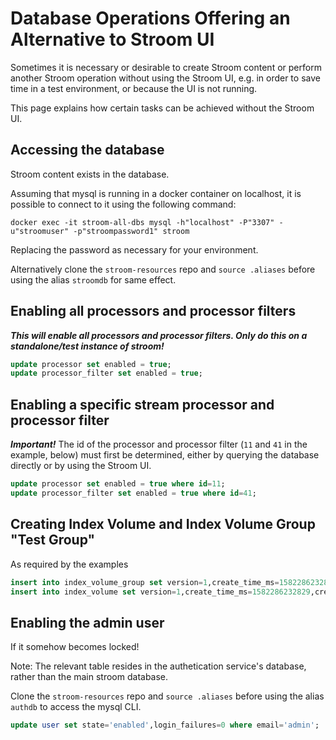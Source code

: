 # Database Operations Offering an Alternative to Stroom UI
Sometimes it is necessary or desirable to create Stroom content or perform another Stroom operation 
without using the Stroom UI, e.g. in order to save time in a test environment, or because the UI is not running.

This page explains how certain tasks can be achieved without the Stroom UI.

## Accessing the database
Stroom content exists in the database.  

Assuming that mysql is running in a docker container on localhost, it is possible to connect to it using the following command:

```shell script
docker exec -it stroom-all-dbs mysql -h"localhost" -P"3307" -u"stroomuser" -p"stroompassword1" stroom
```

Replacing the password as necessary for your environment.

Alternatively clone the `stroom-resources` repo and `source .aliases` before using the alias `stroomdb` for same effect.

## Enabling all processors and processor filters

***This will enable all processors and processor filters. Only do this on a standalone/test instance of stroom!***
```SQL
update processor set enabled = true;
update processor_filter set enabled = true;
```

## Enabling a specific stream processor and processor filter
***Important!***  The id of the processor and processor filter (`11` and `41` in the example, below) must first be determined, 
either by querying the database directly or by using the Stroom UI.

```SQL
update processor set enabled = true where id=11;
update processor_filter set enabled = true where id=41;
```


## Creating Index Volume and Index Volume Group "Test Group"
As required by the examples
```SQL
insert into index_volume_group set version=1,create_time_ms=1582286232829,create_user='INTERNAL_PROCESSING_USER',update_time_ms=1582286232829,update_user='INTERNAL_PROCESSING_USER',name='Test Group';
insert into index_volume set version=1,create_time_ms=1582286232829,create_user='INTERNAL_PROCESSING_USER',update_time_ms=1582286232829,update_user='INTERNAL_PROCESSING_USER',node_name='node1a',path='/home/stroomadm/.stroom/analyticdemo/indexvols/group1',index_volume_group_name='Test Group',state=0,bytes_limit=20000000,bytes_used=0,bytes_free=20000000,bytes_total=20000000,status_ms=1582286232829;
```

## Enabling the admin user
If it somehow becomes locked!

Note: The relevant table resides in the authetication service's database, rather than the main stroom database.

Clone the `stroom-resources` repo and `source .aliases` before using the alias `authdb` to access the mysql CLI.

```SQL
update user set state='enabled',login_failures=0 where email='admin';
```





